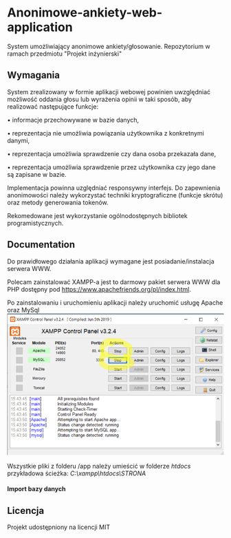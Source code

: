 # Anonimowe-ankiety-web-application
System umożliwiający anonimowe ankiety/głosowanie. Repozytorium w ramach przedmiotu "Projekt inżynierski"





## Wymagania

System zrealizowany w formie aplikacji webowej powinien uwzględniać możliwość oddania głosu lub wyrażenia opinii w taki sposób, aby realizować następujące funkcje:

• informacje przechowywane w bazie danych,


• reprezentacja nie umożliwia powiązania użytkownika z konkretnymi danymi,

• reprezentacja umożliwia sprawdzenie czy dana osoba przekazała dane,

• reprezentacja umożliwia sprawdzenie przez użytkownika czy jego dane są zapisane w bazie.


Implementacja powinna uzględniać responsywny interfejs. Do zapewnienia anonimowości należy wykorzystać techniki kryptograficzne (funkcje skrótu) oraz metody generowania tokenów.

Rekomedowane jest wykorzystanie ogólnodostępnych bibliotek programistycznych.

## Documentation

Do prawidłowego działania aplikacji wymagane jest posiadanie/instalacja serwera WWW.

Polecam zainstalować XAMPP-a jest to darmowy pakiet serwera WWW dla PHP dostępny pod https://www.apachefriends.org/pl/index.html. 

Po zainstalowaniu i uruchomieniu aplikacji należy uruchomić usługę Apache oraz MySql
![GitHub Logo](/images/xampp.png)

Wszystkie pliki z folderu /app należy umieścić w folderze *htdocs* przykładowa ścieżka: *C:\xampp\htdocs\STRONA*

#### Import bazy danych

## Licencja

Projekt udostępniony na licencji MIT

